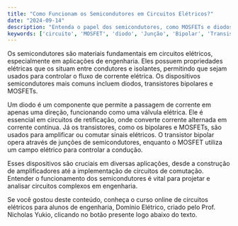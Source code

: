 ```yaml
---
title: "Como Funcionam os Semicondutores em Circuitos Elétricos?"
date: "2024-09-14"
description: "Entenda o papel dos semicondutores, como MOSFETs e diodos, em circuitos elétricos e suas aplicações em engenharia."
keywords: ['circuito', 'MOSFET', 'diodo', 'Junção', 'Bipolar', 'Transistor', 'saturado']
---
```


Os semicondutores são materiais fundamentais em circuitos elétricos, especialmente em aplicações de engenharia. Eles possuem propriedades elétricas que os situam entre condutores e isolantes, permitindo que sejam usados para controlar o fluxo de corrente elétrica. Os dispositivos semicondutores mais comuns incluem diodos, transistores bipolares e MOSFETs.

Um diodo é um componente que permite a passagem de corrente em apenas uma direção, funcionando como uma válvula elétrica. Ele é essencial em circuitos de retificação, onde converte corrente alternada em corrente contínua. Já os transistores, como os bipolares e MOSFETs, são usados para amplificar ou comutar sinais elétricos. O transistor bipolar opera através de junções de semicondutores, enquanto o MOSFET utiliza um campo elétrico para controlar a condução.

Esses dispositivos são cruciais em diversas aplicações, desde a construção de amplificadores até a implementação de circuitos de comutação. Entender o funcionamento dos semicondutores é vital para projetar e analisar circuitos complexos em engenharia.

Se você gostou deste conteúdo, conheça o curso online de circuitos elétricos para alunos de engenharia, Domínio Elétrico, criado pelo Prof. Nicholas Yukio, clicando no botão presente logo abaixo do texto.